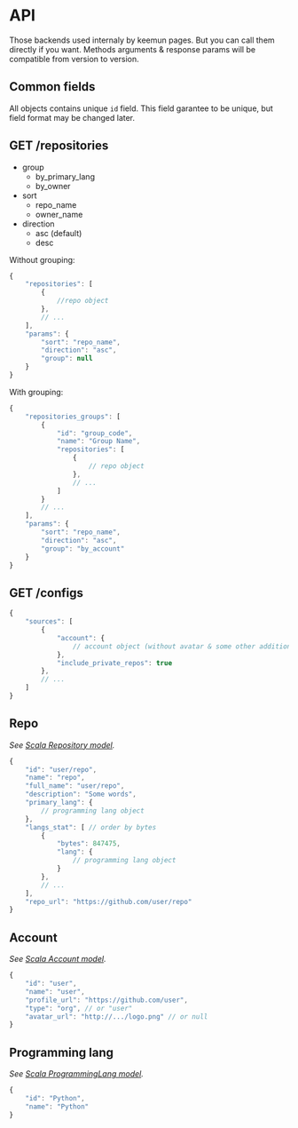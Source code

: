 # API

Those backends used internaly by keemun pages. But you can call them directly if you want.
Methods arguments & response params will be compatible from version to version.

## Common fields

All objects contains unique `id` field. This field garantee to be unique, but field format
may be changed later.

## GET /repositories

  * group
    * by_primary_lang
    * by_owner
  * sort
    * repo_name
    * owner_name
  * direction
    * asc (default)
    * desc

Without grouping:
```javascript
{
    "repositories": [
        {
            //repo object
        },
        // ...
    ],
    "params": {
        "sort": "repo_name",
        "direction": "asc",
        "group": null
    }
}
```

With grouping:
```javascript
{
    "repositories_groups": [
        {
            "id": "group_code",
            "name": "Group Name",
            "repositories": [
                {
                    // repo object
                },
                // ...
            ]
        }
        // ...
    ],
    "params": {
        "sort": "repo_name",
        "direction": "asc",
        "group": "by_account"
    }
}
```

## GET /configs
```javascript
{
    "sources": [
        {
            "account": {
                // account object (without avatar & some other additional info)
            },
            "include_private_repos": true
        },
        // ...
    ]
}

```

## Repo

_See [Scala Repository model](Models.md#github_repo)._

```javascript
{
    "id": "user/repo",
    "name": "repo",
    "full_name": "user/repo",
    "description": "Some words",
    "primary_lang": {
        // programming lang object
    },
    "langs_stat": [ // order by bytes
        {
            "bytes": 847475,
            "lang": {
                // programming lang object
            }
        },
        // ...
    ],
    "repo_url": "https://github.com/user/repo"
}
```

## Account

_See [Scala Account model](Models.md#account)._

```javascript
{
    "id": "user",
    "name": "user",
    "profile_url": "https://github.com/user",
    "type": "org", // or "user"
    "avatar_url": "http://.../logo.png" // or null
}
```

## Programming lang

_See [Scala ProgrammingLang model](Models.md#github_account)._

```javascript
{
    "id": "Python",
    "name": "Python"
}
```
